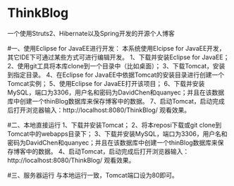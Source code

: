 # ThinkBlog
一个使用Struts2、Hibernate以及Spring开发的开源个人博客


#一、使用Eclipse for JavaEE进行开发： 
本系统使用Elcipse for JavaEE开发，其它IDE下可通过某些方式可进行编辑开发。 
1、下载并安装Eclipse for JavaEE；
2、使用git工具将本库clone到一个目录中（比如桌面）；
3、下载Tomcat，安装到指定目录。 
4、在Eclipse for JavaEE中依据Tomcat的安装目录进行创建一个Tomcat实例；
5、使用Eclipse for JavaEE打开该项目；
6、下载并安装MySQL，端口为3306，用户名和密码为DavidChen和quanyec；并且在该数据库中创建一个thinBlog数据库来保存博客中的数据。
7、启动Tomcat，启动完成后打开浏览器输入：http://localhost:8080/ThinkBlog/ 观看效果。

#二、本地直接运行 
1、下载并安装Tomcat；
2、将本reposi下载或git clone到Tomcat中的webapps目录下；
3、下载并安装MySQL，端口为3306，用户名和密码为DavidChen和quanyec；并且在该数据库中创建一个thinBlog数据库来保存博客中的数据。
4、启动Tomcat，启动完成后打开浏览器输入：http://localhost:8080/ThinkBlog/ 观看效果。

#三、服务器运行
与本地运行一致，Tomcat端口设为80即可。

